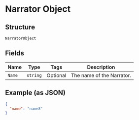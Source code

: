 
# Narrator Object

## Structure

`NarratorObject`

## Fields

| Name | Type | Tags | Description |
|  --- | --- | --- | --- |
| `Name` | `string` | Optional | The name of the Narrator. |

## Example (as JSON)

```json
{
  "name": "name8"
}
```


